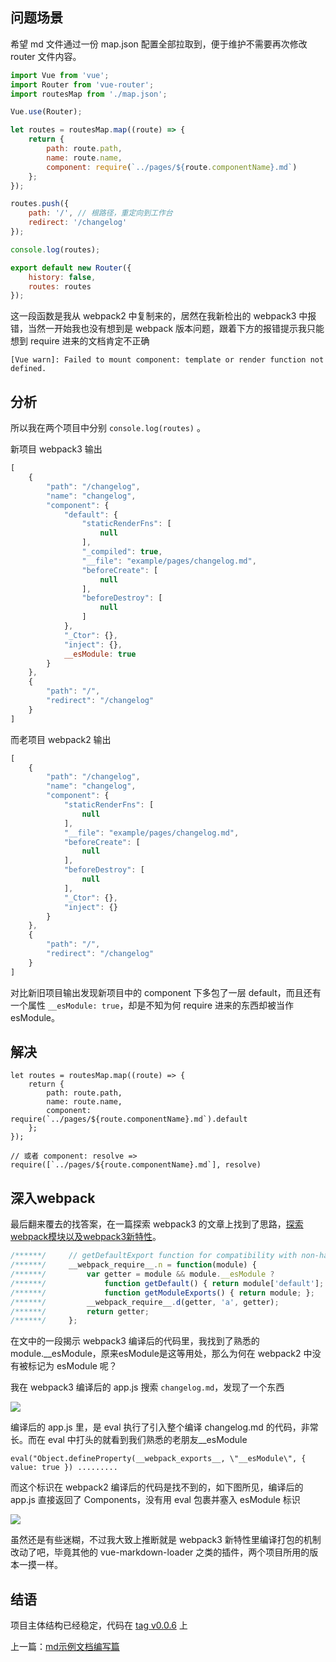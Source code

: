 ## 问题场景

希望 md 文件通过一份 map.json 配置全部拉取到，便于维护不需要再次修改 router 文件内容。

```javascript
import Vue from 'vue';
import Router from 'vue-router';
import routesMap from './map.json';

Vue.use(Router);

let routes = routesMap.map((route) => {
    return {
        path: route.path,
        name: route.name,
        component: require(`../pages/${route.componentName}.md`)
    };
});

routes.push({
    path: '/', // 根路径，重定向到工作台
    redirect: '/changelog'
});

console.log(routes);

export default new Router({
    history: false,
    routes: routes
});
```

这一段函数是我从 webpack2 中复制来的，居然在我新检出的 webpack3 中报错，当然一开始我也没有想到是 webpack 版本问题，跟着下方的报错提示我只能想到 require 进来的文档肯定不正确

```
[Vue warn]: Failed to mount component: template or render function not defined.
```

## 分析

所以我在两个项目中分别 `console.log(routes)` 。

新项目 webpack3 输出

```javascript
[
    {
        "path": "/changelog",
        "name": "changelog",
        "component": {
            "default": {
                "staticRenderFns": [
                    null
                ],
                "_compiled": true,
                "__file": "example/pages/changelog.md",
                "beforeCreate": [
                    null
                ],
                "beforeDestroy": [
                    null
                ]
            },
            "_Ctor": {},
            "inject": {},
            __esModule: true
        }
    },
    {
        "path": "/",
        "redirect": "/changelog"
    }
]
```

而老项目 webpack2 输出

```javascript
[
    {
        "path": "/changelog",
        "name": "changelog",
        "component": {
            "staticRenderFns": [
                null
            ],
            "__file": "example/pages/changelog.md",
            "beforeCreate": [
                null
            ],
            "beforeDestroy": [
                null
            ],
            "_Ctor": {},
            "inject": {}
        }
    },
    {
        "path": "/",
        "redirect": "/changelog"
    }
]
```

对比新旧项目输出发现新项目中的 component 下多包了一层 default，而且还有一个属性 `__esModule: true`，却是不知为何 require 进来的东西却被当作 esModule。

## 解决

```
let routes = routesMap.map((route) => {
    return {
        path: route.path,
        name: route.name,
        component: require(`../pages/${route.componentName}.md`).default
    };
});

// 或者 component: resolve => require([`../pages/${route.componentName}.md`], resolve)
```

## 深入webpack

最后翻来覆去的找答案，在一篇探索 webpack3 的文章上找到了思路，[探索webpack模块以及webpack3新特性](https://juejin.im/post/59b9d2336fb9a00a636a3158)。

```javascript
/******/     // getDefaultExport function for compatibility with non-harmony modules 解决ES module和Common js module的冲突，ES则返回module['default']
/******/     __webpack_require__.n = function(module) {
/******/         var getter = module && module.__esModule ?
/******/             function getDefault() { return module['default']; } :
/******/             function getModuleExports() { return module; };
/******/         __webpack_require__.d(getter, 'a', getter);
/******/         return getter;
/******/     };
```

在文中的一段揭示 webpack3 编译后的代码里，我找到了熟悉的 module.__esModule，原来esModule是这等用处，那么为何在 webpack2 中没有被标记为 esModule 呢？

我在 webpack3 编译后的 app.js 搜索 `changelog.md`，发现了一个东西

![](http://7xn4mw.com1.z0.glb.clouddn.com/17-11-20/49735056.jpg)

编译后的 app.js 里，是 eval 执行了引入整个编译 changelog.md 的代码，非常长。而在 eval 中打头的就看到我们熟悉的老朋友__esModule

```
eval("Object.defineProperty(__webpack_exports__, \"__esModule\", { value: true }) .........
```

而这个标识在 webpack2 编译后的代码是找不到的，如下图所见，编译后的 app.js 直接返回了 Components，没有用 eval 包裹并塞入 esModule 标识

![](http://7xn4mw.com1.z0.glb.clouddn.com/17-11-21/1097434.jpg)

虽然还是有些迷糊，不过我大致上推断就是 webpack3 新特性里编译打包的机制改动了吧，毕竟其他的 vue-markdown-loader 之类的插件，两个项目所用的版本一摸一样。

## 结语

项目主体结构已经稳定，代码在 [tag v0.0.6](https://github.com/everlose/tt-utils/jqfree/tree/v0.0.6) 上

上一篇：[md示例文档编写篇](https://github.com/everlose/tt-utils/blob/master/docs/md%E7%A4%BA%E4%BE%8B%E6%96%87%E6%A1%A3%E7%BC%96%E5%86%99%E7%AF%87.md)
